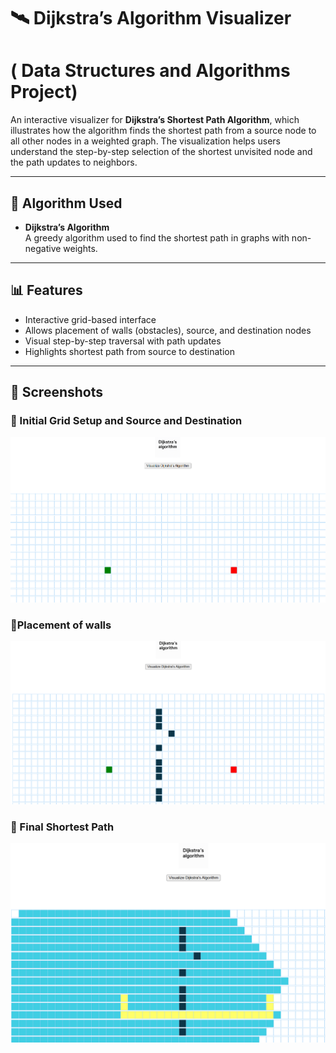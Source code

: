 # 🛰️ Dijkstra’s Algorithm Visualizer
# ( Data Structures and Algorithms Project)

An interactive visualizer for **Dijkstra’s Shortest Path Algorithm**, which illustrates how the algorithm finds the shortest path from a source node to all other nodes in a weighted graph. The visualization helps users understand the step-by-step selection of the shortest unvisited node and the path updates to neighbors.

---

## 🧠 Algorithm Used

- **Dijkstra’s Algorithm**  
  A greedy algorithm used to find the shortest path in graphs with non-negative weights.

---

## 📊 Features

- Interactive grid-based interface
- Allows placement of walls (obstacles), source, and destination nodes
- Visual step-by-step traversal with path updates
- Highlights shortest path from source to destination

---

## 📸 Screenshots

### 🔹 Initial Grid Setup and Source and Destination
![Dijkstra Grid Setup](dg-1.png)

### 🔹Placement of walls
![Dijkstra In Progress](dg-2.png)

### 🔹 Final Shortest Path
![Dijkstra Final Path](dg-3.png)




